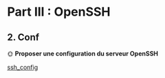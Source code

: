 # Part III : OpenSSH

## 2. Conf

🌞 **Proposer une configuration du serveur OpenSSH**

[ssh_config](ssh_config)